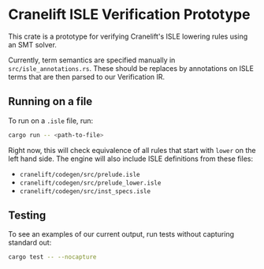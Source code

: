 # Cranelift ISLE Verification Prototype

This crate is a prototype for verifying Cranelift's ISLE lowering rules using an SMT solver.

Currently, term semantics are specified manually in `src/isle_annotations.rs`. These should be replaces by annotations on ISLE terms that are then parsed to our Verification IR.  

## Running on a file

To run on a `.isle` file, run:

```bash
cargo run -- <path-to-file>
```

Right now, this will check equivalence of all rules that start with `lower` on the left hand side. 
The engine will also include ISLE definitions from these files:
- `cranelift/codegen/src/prelude.isle`
- `cranelift/codegen/src/prelude_lower.isle`
- `cranelift/codegen/src/inst_specs.isle`


## Testing

To see an examples of our current output, run tests without capturing standard out:
```bash
cargo test -- --nocapture
```
